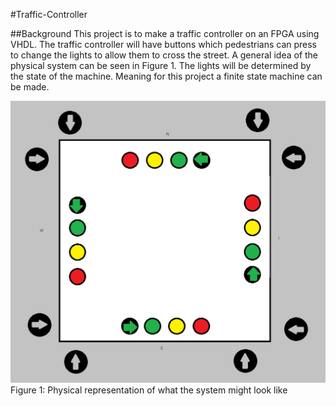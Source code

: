 #Traffic-Controller

##Background
This project is to make a traffic controller on an FPGA using VHDL. The traffic controller will have buttons which pedestrians can press to change the lights to allow them to cross the street. A general idea of the physical system can be seen in Figure 1. The lights will be determined by the state of the machine. Meaning for this project a finite state machine can be made.

![](Diagram.png)
Figure 1: Physical representation of what the system might look like